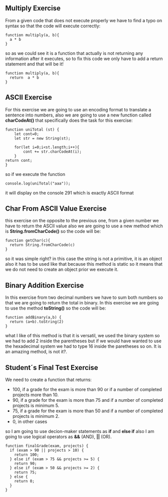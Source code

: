 ## Multiply Exercise

From a given code that does not execute properly we have to find a typo on syntax so that the code will execute correctly:
```
function multiply(a, b){
  a * b
}
```
so as we could see it is a function that actually is not returning any information after it executes, so to fix this code we only have to add a return statement and that will be it!
```
function multiply(a, b){
  return  a * b
}
```

## ASCII Exercise

For this exercise we are going to use an encoding format to translate a sentence into numbers, also we are going to use a new function called **charCodeAt()** that specifically does the task for this exercise:
```
function uniTotal (st) {
    let cont=0;
    let str = new String(st);

    for(let i=0;i<st.length;i++){
        cont += str.charCodeAt(i);
    }
return cont;
}
``` 
so if we execute the function
```
console.log(uniTotal("aaa"));
```
it will display on the console 291 which is exactly ASCII format

## Char From ASCII Value Exercise

this exercise on the opposite to the previous one, from a given number we have to return the ASCII value also we are going to use a new method which is **String.fromCharCode()** so the code will be:

```
function getChar(c){
  return String.fromCharCode(c)
}
```
so it was simple right? in this case the string is not a primitive, it is an object also it has to be used like that because this method is static so it means that we do not need to create an object prior we execute it.

## Binary Addition Exercise

In this exercise from two decimal numbers we have to sum both numbers so that we are going to return the total in binary. In this exercise we are going to use the method **toString()** so the code will be:

```
function addBinary(a,b) {
  return (a+b).toString(2)
}
```
what I like of this method is that it is versatil, we used the binary system so we had to add 2 inside the parentheses but if we would have wanted to use the hexadecimal system we had to type 16 inside the paretheses so on. It is an amazing method, is not it?.

## Student´s Final Test Exercise

We need to create a function that returns:

- 100, if a grade for the exam is more than 90 or if a number of completed projects more than 10.
- 90, if a grade for the exam is more than 75 and if a number of completed projects is minimum 5.
- 75, if a grade for the exam is more than 50 and if a number of completed projects is minimum 2.
- 0, in other cases

so I am going to use decion-maker statements as **if** and **else if** also I am going to use logical operators as **&&** (AND), **||** (OR).

```
function finalGrade(exam, projects) {
  if (exam > 90 || projects > 10) {
    return 100;
  } else if (exam > 75 && projects >= 5) {
    return 90;
  } else if (exam > 50 && projects >= 2) {
    return 75;
  } else {
    return 0;
  }
}
```
